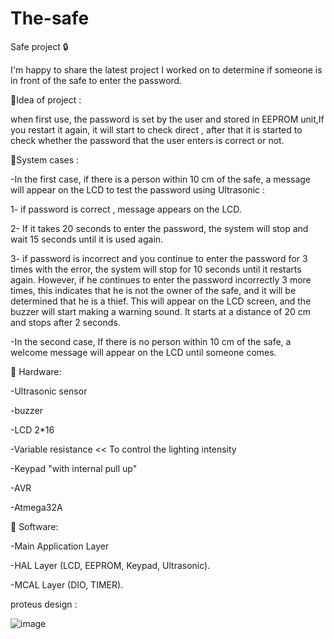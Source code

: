 # The-safe

Safe project 🔒

I'm happy to share the latest project I worked on to determine if someone is in front of the safe to enter the password.

🔘Idea of project :

when first use, the password is set by the user and stored in EEPROM unit,If you restart it again, it will start to check direct , after that it is started to check whether the password that the user enters is correct or not.

🔘System cases :

-In the first case, if there is a person within 10 cm of the safe, a message will appear on the LCD to test the password using Ultrasonic :

1- if password is correct , message appears on the LCD.

2- If it takes 20 seconds to enter the password, the system will stop and wait 15 seconds until it is used again.

3- if password is incorrect and you continue to enter the password for 3 times with the error, the system will stop for 10 seconds until it restarts again. However, if he continues to enter the password incorrectly 3 more times, this indicates that he is not the owner of the safe, and it will be determined that he is a thief. This will appear on the LCD screen, and the buzzer will start making a warning sound. It starts at a distance of 20 cm and stops after 2 seconds.
      
-In the second case, If there is no person within 10 cm of the safe, a welcome message will appear on the LCD until someone comes.
      
🔘 Hardware:

-Ultrasonic sensor

-buzzer

-LCD 2*16

-Variable resistance << To control the lighting intensity

-Keypad "with internal pull up"

-AVR

-Atmega32A 


🔘 Software:

-Main Application Layer

-HAL Layer (LCD, EEPROM, Keypad, Ultrasonic).

-MCAL Layer (DIO, TIMER).

proteus design :

![image](https://github.com/gehadahmed23/The-safe/assets/123056355/685c58d5-9940-474b-994a-f00804e15bfb)
